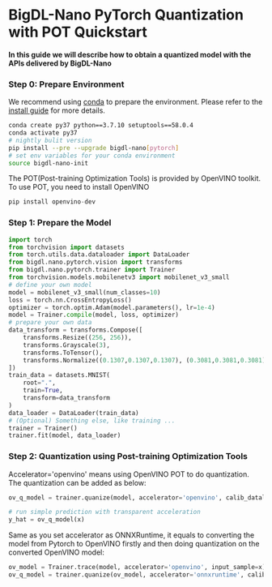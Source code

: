 # BigDL-Nano PyTorch Quantization with POT Quickstart

**In this guide we will describe how to obtain a quantized model with the APIs delivered by BigDL-Nano**

### **Step 0: Prepare Environment**
We recommend using [conda](https://docs.conda.io/projects/conda/en/latest/user-guide/install/) to prepare the environment. Please refer to the [install guide](../../UserGuide/python.md) for more details.

```bash
conda create py37 python==3.7.10 setuptools==58.0.4
conda activate py37
# nightly bulit version
pip install --pre --upgrade bigdl-nano[pytorch]
# set env variables for your conda environment
source bigdl-nano-init
```

The POT(Post-training Optimization Tools) is provided by OpenVINO toolkit. To use POT, you need to install OpenVINO
```python
pip install openvino-dev
```

### **Step 1: Prepare the Model**
```python
import torch
from torchvision import datasets
from torch.utils.data.dataloader import DataLoader
from bigdl.nano.pytorch.vision import transforms
from bigdl.nano.pytorch.trainer import Trainer
from torchvision.models.mobilenetv3 import mobilenet_v3_small
# define your own model
model = mobilenet_v3_small(num_classes=10)
loss = torch.nn.CrossEntropyLoss()
optimizer = torch.optim.Adam(model.parameters(), lr=1e-4)
model = Trainer.compile(model, loss, optimizer)
# prepare your own data
data_transform = transforms.Compose([
    transforms.Resize((256, 256)),
    transforms.Grayscale(3),
    transforms.ToTensor(),
    transforms.Normalize((0.1307,0.1307,0.1307), (0.3081,0.3081,0.3081))
])
train_data = datasets.MNIST(
    root=".",
    train=True,
    transform=data_transform
)
data_loader = DataLoader(train_data)
# (Optional) Something else, like training ...
trainer = Trainer()
trainer.fit(model, data_loader)
```

### **Step 2: Quantization using Post-training Optimization Tools**
Accelerator='openvino' means using OpenVINO POT to do quantization. The quantization can be added as below:
```python
ov_q_model = trainer.quanize(model, accelerator='openvino', calib_dataloader=dataloader)

# run simple prediction with transparent acceleration
y_hat = ov_q_model(x)
```
Same as you set accelerator as ONNXRuntime, it equals to converting the model from Pytorch to OpenVINO firstly and then doing quantization on the converted OpenVINO model:
```python
ov_model = Trainer.trace(model, accelerator='openvino', input_sample=x):
ov_q_model = trainer.quanize(ov_model, accelerator='onnxruntime', calib_dataloader=dataloader)
```